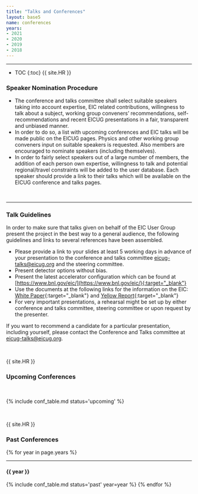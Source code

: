 ```yaml
---
title: "Talks and Conferences"
layout: base5
name: conferences
years:
- 2021
- 2020
- 2019
- 2018
---
```

---
* TOC
{:toc}
{{ site.HR }}
### Speaker Nomination Procedure

* The conference and talks committee shall select suitable speakers taking into account expertise,
EIC related contributions, willingness to talk about a subject, working group conveners’ recommendations,
self-recommendations and recent EICUG presentations in a fair, transparent and unbiased manner.
* In order to do so, a list with upcoming conferences and EIC talks will be made public on the EICUG pages. Physics and other working group conveners input on suitable speakers is requested. Also members are encouraged to nominate speakers (including themselves).
* In order to fairly select speakers out of a large number of members, the addition of each person own expertise,
willingness to talk and potential regional/travel constraints will be added to the user database.
Each speaker should provide a link to their talks which will be available on the EICUG conference and talks pages.

<span id="talk-guidelines"><br/></span>

---
 
### Talk Guidelines

In order to make sure that talks given on behalf of the EIC User Group present the project in the best way to a general audience, the following guidelines and links to several references have been assembled.

* Please provide a link to your slides at least 5 working days in advance of your presentation to the conference and talks committee <eicug-talks@eicug.org> and the steering committee.
* Present detector options without bias.
* Present the latest accelerator configuration which can be found at
[https://www.bnl.gov/eic/](https://www.bnl.gov/eic/){:target="_blank"}
* Use the documents at the following links for the information on the EIC:
[White Paper](https://inspirehep.net/literature/1206324){:target="_blank"}
and [Yellow Report](https://inspirehep.net/literature/1851258){:target="_blank"}
* For very important presentations, a rehearsal might be set up by either conference and talks committee, steering committee or upon request by the presenter.

If you want to recommend a candidate for a particular presentation, including yourself, please contact the Conference and Talks committee at <eicug-talks@eicug.org>.

<span id="upcoming-conferences"><br/></span>

{{ site.HR }}

### Upcoming Conferences
<br/>

{% include conf_table.md status='upcoming' %}

<span id="past-conferences"><br/></span>

{{ site.HR }}

### Past Conferences


{% for year in page.years %}

---

#### {{ year }}
{% include conf_table.md status='past' year=year %}
{% endfor %}